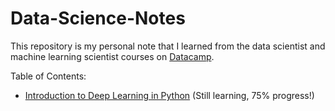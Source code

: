 # Data-Science-Notes
<p>This repository is my personal note that I learned from the data scientist and machine learning scientist courses on <a href="https://www.datacamp.com/" target="_blank">Datacamp</a>.</p>
<p>Table of Contents:</p>
<ul>
  <li><a href="https://github.com/Thanarat-DS/Data-Science-Notes/blob/main/Introduction-to-Deep-Learning-in-Python/notebook.ipynb" target="_blank">Introduction to Deep Learning in Python</a> (Still learning, 75% progress!)</li>
</ul>

